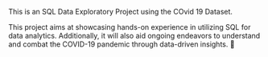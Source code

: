 This is an SQL Data Exploratory Project using the COvid 19 Dataset.

This project aims at showcasing hands-on experience in utilizing SQL for data analytics. Additionally, it will also aid ongoing endeavors to understand and combat the COVID-19 pandemic through data-driven insights. 🌟
